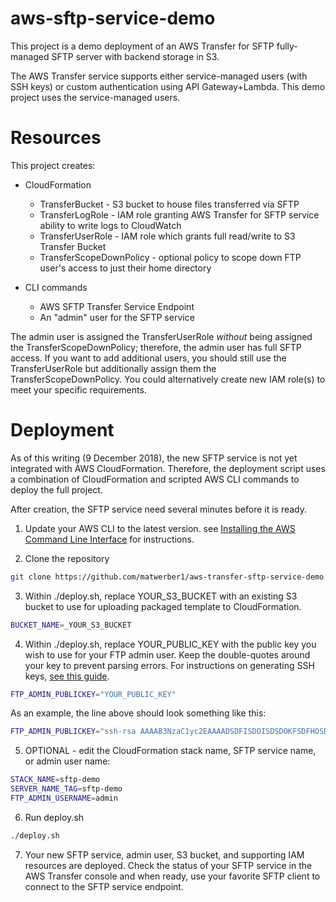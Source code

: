 # aws-sftp-service-demo

This project is a demo deployment of an AWS Transfer for SFTP fully-managed SFTP server with backend storage in S3.

The AWS Transfer service supports either service-managed users (with SSH keys) or custom authentication using API Gateway+Lambda. This demo project uses the service-managed users. 

# Resources 

This project creates: 

* CloudFormation
  * TransferBucket - S3 bucket to house files transferred via SFTP
  * TransferLogRole - IAM role granting AWS Transfer for SFTP service ability to write logs to CloudWatch
  * TransferUserRole - IAM role which grants full read/write to S3 Transfer Bucket
  * TransferScopeDownPolicy - optional policy to scope down FTP user's access to just their home directory

* CLI commands
  * AWS SFTP Transfer Service Endpoint
  * An "admin" user for the SFTP service

The admin user is assigned the TransferUserRole *without* being assigned the TransferScopeDownPolicy; therefore, the admin user has full SFTP access. If you want to add additional users, you should still use the TransferUserRole but additionally assign them the TransferScopeDownPolicy. You could alternatively create new IAM role(s) to meet your specific requirements.

# Deployment

As of this writing (9 December 2018), the new SFTP service is not yet integrated with AWS CloudFormation. Therefore, the deployment script uses a combination of CloudFormation and scripted AWS CLI commands to deploy the full project. 

After creation, the SFTP service need several minutes before it is ready. 

1. Update your AWS CLI to the latest version. see [Installing the AWS Command Line Interface](https://docs.aws.amazon.com/cli/latest/userguide/cli-chap-install.html) for instructions. 

2. Clone the repository
  ```sh
  git clone https://github.com/matwerber1/aws-transfer-sftp-service-demo
  ```

3. Within ./deploy.sh, replace YOUR_S3_BUCKET with an existing S3 bucket to use for uploading packaged template to CloudFormation. 
  
  ```sh
  BUCKET_NAME=_YOUR_S3_BUCKET
  ```

4. Within ./deploy.sh, replace YOUR_PUBLIC_KEY with the public key you wish to use for your FTP admin user. Keep the double-quotes around your key to prevent parsing errors. For instructions on generating SSH keys, [see this guide](https://docs.aws.amazon.com/transfer/latest/userguide/sshkeygen.html). 

  ```sh
  FTP_ADMIN_PUBLICKEY="YOUR_PUBLIC_KEY"
  ```
  
  As an example, the line above should look something like this: 
  
  ```sh
  FTP_ADMIN_PUBLICKEY="ssh-rsa AAAAB3NzaC1yc2EAAAADSDFISDOISDSDOKFSDFHOSDFOISHDFOUIeKhS9SsLtNYSL1DALxLml3XUJpd3xaY1231232prh264kCOtCvaQKV/CTDKb0JoyT4N93Hs4yquwfaqLZ+xK56hBi763kxkbAfB85rW57xg4XD3wLrwLVHhF5X+SFHe4x1oD4vjqofprhKPr/lMx+ModaaZ7qmv8S3EHawYes8oQxQk52s/I3Heaj4gh+puXTNNgN3zeQUaW2yW3w7dhbrt8L2ZuPL0iVNj4l4y8A+9kavCfLdxGVMg7M/IQtjwGDc8pb+LAGFEIDmSQeNOUse/bGHD77c2hRzLSjTwOloRhL1DF2EV2h matw@XXX-2342323"

  ```

5. OPTIONAL - edit the CloudFormation stack name, SFTP service name, or admin user name: 

  ```sh
  STACK_NAME=sftp-demo
  SERVER_NAME_TAG=sftp-demo
  FTP_ADMIN_USERNAME=admin
  ```

6. Run deploy.sh

  ```sh
  ./deploy.sh
  ```
  
7. Your new SFTP service, admin user, S3 bucket, and supporting IAM resources are deployed. Check the status of your SFTP service in the AWS Transfer console and when ready, use your favorite SFTP client to connect to the SFTP service endpoint. 


